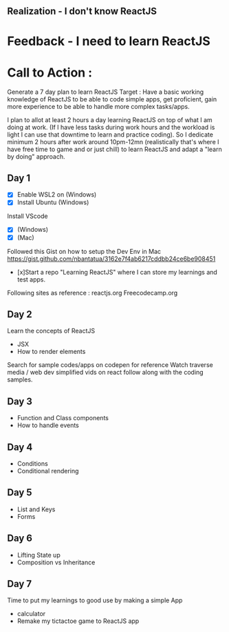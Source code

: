 ## Realization - I don't know ReactJS
# Feedback - I need to learn ReactJS
# Call to Action : 

Generate a 7 day plan to learn ReactJS
Target : Have a basic working knowledge of ReactJS to be able to code simple apps, get proficient, gain more experience to be able to handle more complex tasks/apps. 

I plan to allot at least 2 hours a day learning ReactJS on top of what I am doing at work. (If I have less tasks during work hours and the workload is light I can use that downtime to learn and practice coding).  So I dedicate minimum 2 hours after work around 10pm-12mn (realistically that's where I have free time to game and or just chill) to learn ReactJS and adapt a "learn by doing" approach.

## Day 1

- [x] Enable WSL2 on (Windows)
- [x] Install Ubuntu  (Windows)

Install VScode

- [x] (Windows)  
- [x] (Mac)

Followed this Gist on how to setup the Dev Env in Mac https://gist.github.com/nbantatua/3162e7f4ab6217cddbb24ce6be908451

- [x]Start a repo "Learning ReactJS" where I can store my learnings and test apps.

Following sites as reference :
reactjs.org
Freecodecamp.org

## Day 2

Learn the concepts of ReactJS

- JSX
- How to render elements

Search for sample codes/apps on codepen for reference
Watch traverse media / web dev simplified vids on react follow along with the coding samples.

## Day 3

- Function and Class components
- How to handle events

## Day 4

- Conditions
- Conditional rendering

## Day 5

- List and Keys
- Forms

## Day 6

- Lifting State up
- Composition vs Inheritance

## Day 7

Time to put my learnings to good use by making a simple App

- calculator
- Remake my tictactoe game to ReactJS app